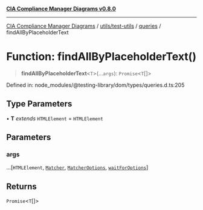 [**CIA Compliance Manager Diagrams v0.8.0**](../../../../../README.md)

***

[CIA Compliance Manager Diagrams](../../../../../modules.md) / [utils/test-utils](../../../README.md) / [queries](../README.md) / findAllByPlaceholderText

# Function: findAllByPlaceholderText()

> **findAllByPlaceholderText**\<`T`\>(...`args`): `Promise`\<`T`[]\>

Defined in: node\_modules/@testing-library/dom/types/queries.d.ts:205

## Type Parameters

• **T** *extends* `HTMLElement` = `HTMLElement`

## Parameters

### args

...\[`HTMLElement`, [`Matcher`](../../../type-aliases/Matcher.md), [`MatcherOptions`](../../../interfaces/MatcherOptions.md), [`waitForOptions`](../../../interfaces/waitForOptions.md)\]

## Returns

`Promise`\<`T`[]\>

